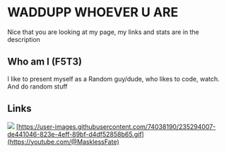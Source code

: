 # WADDUPP WHOEVER U ARE
Nice that you are looking at my page, my links and stats are in the description
## Who am I (F5T3)
I like to present myself as a Random guy/dude, who likes to code, watch. And do random stuff

## Links
![](https://user-images.githubusercontent.com/74038190/235294015-47144047-25ab-417c-af1b-6746820a20ff.gif)
[https://user-images.githubusercontent.com/74038190/235294007-de441046-823e-4eff-89bf-d4df52858b65.gif](https://youtube.com/@MasklessFate)
